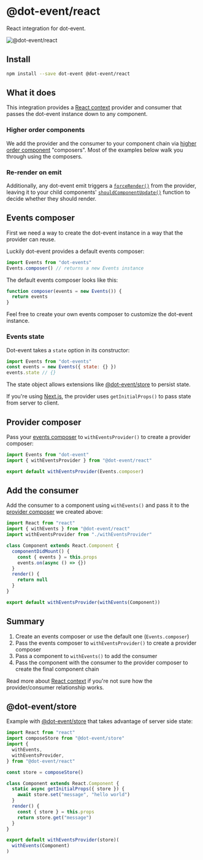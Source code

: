 # @dot-event/react

React integration for dot-event.

![@dot-event/react](https://media.giphy.com/media/lasKf9ImRHtbG/giphy.gif)

## Install

```bash
npm install --save dot-event @dot-event/react
```

## What it does

This integration provides a [React context](https://reactjs.org/docs/context.html) provider and consumer that passes the dot-event instance down to any component.

### Higher order components

We add the provider and the consumer to your component chain via [higher order component](https://reactjs.org/docs/higher-order-components.html) "composers". Most of the examples below walk you through using the composers.

### Re-render on emit

Additionally, any dot-event emit triggers a [`forceRender()`](https://reactjs.org/docs/react-component.html#forceupdate) from the provider, leaving it to your child components' [`shouldComponentUpdate()`](https://reactjs.org/docs/react-component.html#shouldcomponentupdate) function to decide whether they should render.

## Events composer

First we need a way to create the dot-event instance in a way that the provider can reuse.

Luckily dot-event provides a default events composer:

```js
import Events from "dot-events"
Events.composer() // returns a new Events instance
```

The default events composer looks like this:

```js
function composer(events = new Events()) {
  return events
}
```

Feel free to create your own events composer to customize the dot-event instance.

### Events state

Dot-event takes a `state` option in its constructor:

```js
import Events from "dot-events"
const events = new Events({ state: {} })
events.state // {}
```

The state object allows extensions like [@dot-event/store](github.com/@dot-event/store/core) to persist state.

If you're using [Next.js](https://github.com/zeit/next.js), the provider uses `getInitialProps()` to pass state from server to client.

## Provider composer

Pass your [events composer](#events-composer) to `withEventsProvider()` to create a provider composer:

```js
import Events from "dot-event"
import { withEventsProvider } from "@dot-event/react"

export default withEventsProvider(Events.composer)
```

## Add the consumer

Add the consumer to a component using `withEvents()` and pass it to the [provider composer](#provider-composer) we created above:

```js
import React from "react"
import { withEvents } from "@dot-event/react"
import withEventsProvider from "./withEventsProvider"

class Component extends React.Component {
  componentDidMount() {
    const { events } = this.props
    events.on(async () => {})
  }
  render() {
    return null
  }
}

export default withEventsProvider(withEvents(Component))
```

## Summary

1. Create an events composer or use the default one (`Events.composer`)
2. Pass the events composer to `withEventsProvider()` to create a provider composer
3. Pass a component to `withEvents()` to add the consumer
4. Pass the component with the consumer to the provider composer to create the final component chain

Read more about [React context](https://reactjs.org/docs/context.html) if you're not sure how the provider/consumer relationship works.

## @dot-event/store

Example with [@dot-event/store](github.com/@dot-event/store/core) that takes advantage of server side state:

```js
import React from "react"
import composeStore from "@dot-event/store"
import {
  withEvents,
  withEventsProvider,
} from "@dot-event/react"

const store = composeStore()

class Component extends React.Component {
  static async getInitialProps({ store }) {
    await store.set("message", "hello world")
  }
  render() {
    const { store } = this.props
    return store.get("message")
  }
}

export default withEventsProvider(store)(
  withEvents(Component)
)
```
